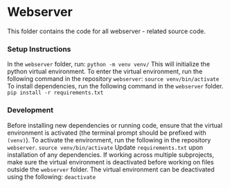 # Webserver
This folder contains the code for all webserver - related source code.

### Setup Instructions
In the `webserver` folder, run:
```python -m venv venv/```
This will initialize the python virtual environment. 
To enter the virtual environment, run the following command in the repository `webserver`:
```source venv/bin/activate```
To install dependencies, run the following command in the `webserver` folder.
```pip install -r requirements.txt```

### Development
Before installing new dependencies or running code, ensure that the virtual environment is activated (the terminal prompt should be prefixed with `(venv)`). 
To activate the environment, run the following in the repository `webserver`.
```source venv/bin/activate```
Update `requirements.txt` upon installation of any dependencies.
If working across multiple subprojects, make sure the virtual environment is deactivated before working on files outside the `webserver` folder.
The virtual environment can be deactivated using the following:
```deactivate```



